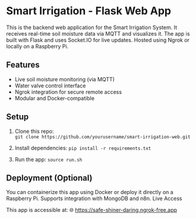 # Smart Irrigation - Flask Web App

This is the backend web application for the Smart Irrigation System. It receives real-time soil moisture data via MQTT and visualizes it. The app is built with Flask and uses Socket.IO for live updates. Hosted using Ngrok or locally on a Raspberry Pi.

## Features

- Live soil moisture monitoring (via MQTT)
- Water valve control interface
- Ngrok integration for secure remote access
- Modular and Docker-compatible

## Setup

1. Clone this repo:  
   ```git clone https://github.com/yourusername/smart-irrigation-web.git```

2. Install dependencies:
   ```pip install -r requirements.txt```
3. Run the app:
   ```source run.sh```

## Deployment (Optional)

You can containerize this app using Docker or deploy it directly on a Raspberry Pi. Supports integration with MongoDB and n8n.
Live Access

This app is accessible at:
🌐 https://safe-shiner-daring.ngrok-free.app
